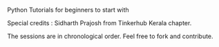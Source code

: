Python Tutorials for beginners to start with


Special credits : Sidharth Prajosh from Tinkerhub Kerala chapter.


The sessions are in chronological order. Feel free to fork and contribute.
